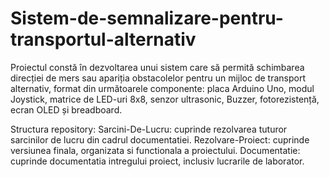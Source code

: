# Sistem-de-semnalizare-pentru-transportul-alternativ
Proiectul constă în dezvoltarea unui sistem care să permită schimbarea direcției de mers sau apariția obstacolelor pentru un mijloc de transport alternativ, format din următoarele componente: placa Arduino Uno, modul Joystick, matrice de LED-uri 8x8, senzor ultrasonic, Buzzer, fotorezistență, ecran OLED și breadboard.

Structura repository:
  Sarcini-De-Lucru: cuprinde rezolvarea tuturor sarcinilor de lucru din cadrul documentatiei.
  Rezolvare-Proiect: cuprinde versiunea finala, organizata si functionala a proiectului.
  Documentatie: cuprinde documentatia intregului proiect, inclusiv lucrarile de laborator.
